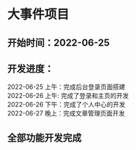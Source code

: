 # 大事件项目
## 开始时间：2022-06-25
## 开发进度：
2022-06-25 上午：完成后台登录页面搭建  
2022-06-26 上午: 完成了登录和主页的开发  
2022-06-26 下午：完成了个人中心的开发  
2022-06-27 晚上：完成文章管理页面开发  
## 全部功能开发完成  